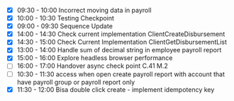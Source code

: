 
* [x] 09:30 - 10:00 Incorrect moving data in payroll
* [x] 10:00 - 10:30 Testing Checkpoint
* [x] 09:00 - 09:30 Sequence Update
* [x] 14:00 - 14:30 Check current implementation ClientCreateDisbursement
* [x] 14:30 - 15:00 Check Current Implementation ClientGetDisbursementList
* [x] 13:00 - 14:00 Handle sum of decimal string in employee payroll report
* [x] 15:00 - 16:00 Explore headless browser performance
* [ ] 16:00 - 17:00 Handover async check point C.41 M.2
* [ ] 10:30 - 11:30 access when open create payroll report with account that have payroll group or payroll report only
* [x] 11:30 - 12:00 Bisa double click create - implement idempotency key